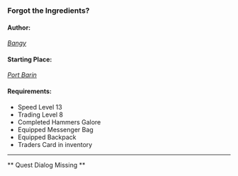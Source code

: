 ### Forgot the Ingredients?
#### Author:
_[Bangy](http://movoda.net/man/bangy)_

#### Starting Place:
_[Port Barin](http://movoda.net/man/PortBarin)_

#### Requirements:
* Speed Level 13
* Trading Level 8
* Completed Hammers Galore
* Equipped Messenger Bag
* Equipped Backpack
* Traders Card in inventory

---
** Quest Dialog Missing **